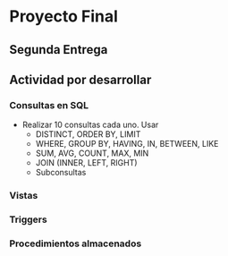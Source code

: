# Proyecto Final

## Segunda Entrega

## Actividad por desarrollar

### Consultas en SQL
- Realizar 10 consultas cada uno.
  Usar
  - DISTINCT, ORDER BY, LIMIT
  - WHERE, GROUP BY, HAVING, IN, BETWEEN, LIKE
  - SUM, AVG, COUNT, MAX, MIN
  - JOIN (INNER, LEFT, RIGHT)
  - Subconsultas

### Vistas

### Triggers

### Procedimientos almacenados

